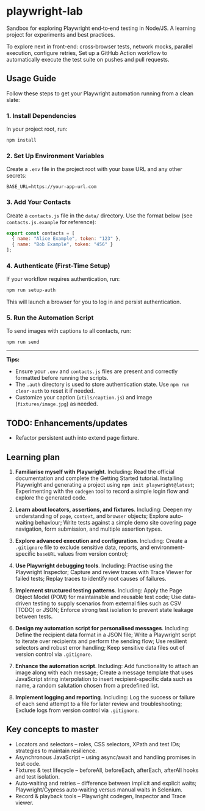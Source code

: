 # playwright-lab
Sandbox for exploring Playwright end‑to‑end testing in Node/JS. A learning project for experiments and best practices.

To explore next in front-end: cross‑browser tests, network mocks, parallel execution, configure retries, Set up a GitHub Action workflow to automatically execute the test suite on pushes and pull requests.

## Usage Guide

Follow these steps to get your Playwright automation running from a clean slate:

### 1. Install Dependencies

In your project root, run:
```sh
npm install
```

### 2. Set Up Environment Variables

Create a `.env` file in the project root with your base URL and any other secrets:
```
BASE_URL=https://your-app-url.com
```

### 3. Add Your Contacts

Create a `contacts.js` file in the `data/` directory. Use the format below (see `contacts.js.example` for reference):
```js
export const contacts = [
  { name: "Alice Example", token: "123" },
  { name: "Bob Example", token: "456" }
];
```

### 4. Authenticate (First-Time Setup)

If your workflow requires authentication, run:
```sh
npm run setup-auth
```
This will launch a browser for you to log in and persist authentication.

### 5. Run the Automation Script

To send images with captions to all contacts, run:
```sh
npm run send
```

---

**Tips:**
- Ensure your `.env` and `contacts.js` files are present and correctly formatted before running the scripts.
- The `.auth` directory is used to store authentication state. Use `npm run clear-auth` to reset it if needed.
- Customize your caption (`utils/caption.js`) and image (`fixtures/image.jpg`) as needed.

## TODO: Enhancements/updates

* Refactor persistent auth into extend page fixture.


## Learning plan

1. **Familiarise myself with Playwright**. Including: Read the official documentation and complete the Getting Started tutorial. Installing Playwright and generating a project using `npm init playwright@latest`; Experimenting with the `codegen` tool to record a simple login flow and explore the generated code.

2. **Learn about locators, assertions, and fixtures**. Including: Deepen my understanding of `page`, `context`, and `browser` objects; Explore auto-waiting behaviour; Write tests against a simple demo site covering page navigation, form submission, and multiple assertion types.

3. **Explore advanced execution and configuration**. Including: Create a `.gitignore` file to exclude sensitive data, reports, and environment-specific `baseURL` values from version control; 

4. **Use Playwright debugging tools**. Including: Practise using the Playwright Inspector; Capture and review traces with Trace Viewer for failed tests; Replay traces to identify root causes of failures.

7. **Implement structured testing patterns**. Including: Apply the Page Object Model (POM) for maintainable and reusable test code; Use data-driven testing to supply scenarios from external files such as CSV (TODO) or JSON; Enforce strong test isolation to prevent state leakage between tests.

8. **Design my automation script for personalised messages**. Including: Define the recipient data format in a JSON file; Write a Playwright script to iterate over recipients and perform the sending flow; Use resilient selectors and robust error handling; Keep sensitive data files out of version control via `.gitignore`.

9. **Enhance the automation script**. Including: Add functionality to attach an image along with each message; Create a message template that uses JavaScript string interpolation to insert recipient-specific data such as name, a random salutation chosen from a predefined list.

10. **Implement logging and reporting**. Including: Log the success or failure of each send attempt to a file for later review and troubleshooting; Exclude logs from version control via `.gitignore`.

## Key concepts to master 

 * Locators and selectors – roles, CSS selectors, XPath and test IDs; strategies to maintain resilience.
 * Asynchronous JavaScript – using async/await and handling promises in test code.
 * Fixtures & test lifecycle – beforeAll, beforeEach, afterEach, afterAll hooks and test isolation.
 * Auto‑waiting and retries – difference between implicit and explicit waits; Playwright/Cypress auto‑waiting versus manual waits in Selenium.
 * Record & playback tools – Playwright codegen, Inspector and Trace viewer.